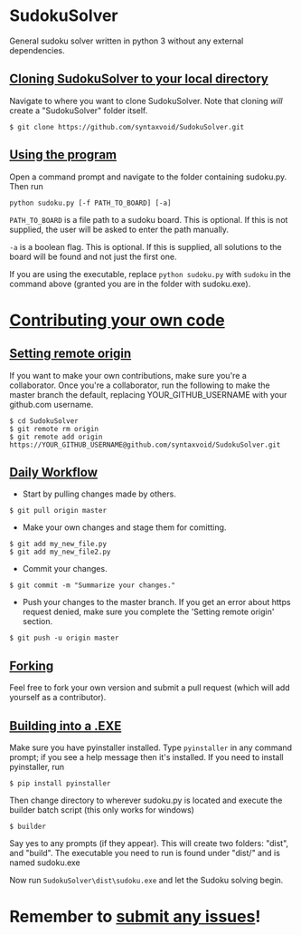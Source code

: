 # SudokuSolver
General sudoku solver written in python 3 without any external dependencies.

## [Cloning SudokuSolver to your local directory][100]
Navigate to where you want to clone SudokuSolver. Note that cloning *will* create a "SudokuSolver" folder itself.

```
$ git clone https://github.com/syntaxvoid/SudokuSolver.git
```

## [Using the program][101]
Open a command prompt and navigate to the folder containing sudoku.py. Then run
```
python sudoku.py [-f PATH_TO_BOARD] [-a]
```

`PATH_TO_BOARD` is a file path to a sudoku board. This is optional. If this is not supplied, the user will be asked to enter the path manually. 

`-a` is a boolean flag. This is optional. If this is supplied, all solutions to the board will be found and not just the first one.

If you are using the executable, replace `python sudoku.py` with `sudoku` in the command above (granted you are in the folder with sudoku.exe).

# [Contributing your own code][102]
## [Setting remote origin][103]
If you want to make your own contributions, make sure you're a collaborator. Once you're a collaborator, run the following to make the master branch the default, replacing YOUR\_GITHUB\_USERNAME with your github.com username.

```
$ cd SudokuSolver
$ git remote rm origin
$ git remote add origin https://YOUR_GITHUB_USERNAME@github.com/syntaxvoid/SudokuSolver.git
```

## [Daily Workflow][104]
* Start by pulling changes made by others.

```
$ git pull origin master
```

* Make your own changes and stage them for comitting. 
```
$ git add my_new_file.py
$ git add my_new_file2.py
```

* Commit your changes. 

```
$ git commit -m "Summarize your changes."
```

* Push your changes to the master branch. If you get an error about https request denied, make sure you complete the 'Setting remote origin' section.

```
$ git push -u origin master
```

## [Forking][105]
Feel free to fork your own version and submit a pull request (which will add yourself as a contributor).

## [Building into a .EXE][999]
Make sure you have pyinstaller installed. Type `pyinstaller` in any command prompt; if you see a help message then it's installed. If you need to install pyinstaller, run
```
$ pip install pyinstaller
```

Then change directory to wherever sudoku.py is located and execute the builder batch script (this only works for windows)
```
$ builder
```
Say yes to any prompts (if they appear). This will create two folders: "dist", and "build". The executable you need to run is found under "dist/" and is named sudoku.exe

Now run `SudokuSolver\dist\sudoku.exe` and let the Sudoku solving begin.

# Remember to [submit any issues][1]!


[1]: https://github.com/SyntaxVoid/SudokuSolver/issues/new

[100]: https://github.com/SyntaxVoid/SudokuSolver#cloning-sudokusolver-to-your-local-directory
[101]: https://github.com/SyntaxVoid/SudokuSolver#using-the-program
[102]: https://github.com/SyntaxVoid/SudokuSolver#contributing-your-own-code
[103]: https://github.com/SyntaxVoid/SudokuSolver#setting-remote-origin
[104]: https://github.com/SyntaxVoid/SudokuSolver#forking
[105]: https://github.com/SyntaxVoid/SudokuSolver#daily-workflow
[999]: https://github.com/SyntaxVoid/SudokuSolver#building-into-a-exe

